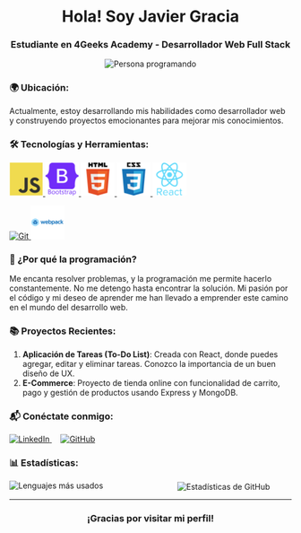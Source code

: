 <h1 align="center">Hola! Soy Javier Gracia</h1>
<h3 align="center">Estudiante en 4Geeks Academy - Desarrollador Web Full Stack</h3>

<p align="center">
  <!-- Reemplaza el siguiente enlace con una imagen de una persona programando -->
  <img src="https://via.placeholder.com/200x200.png?text=Persona+Programando" alt="Persona programando" width="200"/>
</p>

### 🌍 Ubicación:
Actualmente, estoy desarrollando mis habilidades como desarrollador web y construyendo proyectos emocionantes para mejorar mis conocimientos.

### 🛠 Tecnologías y Herramientas:
<p align="left">
  <!-- Primera fila de tecnologías y herramientas con sus logos -->
  <a href="https://developer.mozilla.org/es/docs/Web/JavaScript" target="_blank">
    <img src="https://raw.githubusercontent.com/devicons/devicon/master/icons/javascript/javascript-original.svg" alt="JavaScript" width="60" height="60"/>
  </a>
  <a href="https://getbootstrap.com" target="_blank">
    <img src="https://raw.githubusercontent.com/devicons/devicon/master/icons/bootstrap/bootstrap-plain-wordmark.svg" alt="Bootstrap" width="60" height="60"/>
  </a>
  <a href="https://www.w3.org/html/" target="_blank">
    <img src="https://raw.githubusercontent.com/devicons/devicon/master/icons/html5/html5-original-wordmark.svg" alt="HTML5" width="60" height="60"/>
  </a>
  <a href="https://www.w3schools.com/css/" target="_blank">
    <img src="https://raw.githubusercontent.com/devicons/devicon/master/icons/css3/css3-original-wordmark.svg" alt="CSS3" width="60" height="60"/>
  </a>
  <a href="https://reactjs.org/" target="_blank">
    <img src="https://raw.githubusercontent.com/devicons/devicon/master/icons/react/react-original-wordmark.svg" alt="React" width="60" height="60"/>
  </a>
</p>

<p align="left">
  <!-- Segunda fila de tecnologías y herramientas con sus logos -->
  <a href="https://git-scm.com/" target="_blank">
    <img src="https://www.vectorlogo.zone/logos/git-scm/git-scm-icon.svg" alt="Git" width="60" height="60"/>
  </a>
  <a href="https://webpack.js.org" target="_blank">
    <img src="https://raw.githubusercontent.com/devicons/devicon/master/icons/webpack/webpack-original-wordmark.svg" alt="Webpack" width="60" height="60"/>
  </a>
</p>

### 🎯 ¿Por qué la programación?
Me encanta resolver problemas, y la programación me permite hacerlo constantemente. No me detengo hasta encontrar la solución. Mi pasión por el código y mi deseo de aprender me han llevado a emprender este camino en el mundo del desarrollo web.

### 📚 Proyectos Recientes:
1. **Aplicación de Tareas (To-Do List)**: Creada con React, donde puedes agregar, editar y eliminar tareas. Conozco la importancia de un buen diseño de UX.
2. **E-Commerce**: Proyecto de tienda online con funcionalidad de carrito, pago y gestión de productos usando Express y MongoDB.

### 📬 Conéctate conmigo:
<p align="left">
  <!-- Separamos los iconos de LinkedIn y GitHub -->
  <a href="https://www.linkedin.com/in/javier-a-gracia-v" target="_blank">
    <img src="https://raw.githubusercontent.com/rahuldkjain/github-profile-readme-generator/master/src/images/icons/Social/linked-in-alt.svg" alt="LinkedIn" height="40" width="40"/>
  </a>
  &nbsp;&nbsp;&nbsp;
  <a href="https://github.com/javiergracia47" target="_blank">
    <img src="https://raw.githubusercontent.com/rahuldkjain/github-profile-readme-generator/master/src/images/icons/Social/github.svg" alt="GitHub" height="40" width="40"/>
  </a>
</p>

### 📊 Estadísticas:
<p>
  <img align="left" src="https://github-readme-stats.vercel.app/api/top-langs?username=javiergracia47&show_icons=true&locale=es&layout=compact" alt="Lenguajes más usados" width="300"/>
</p>
<p> 
  <img align="center" src="https://github-readme-stats.vercel.app/api?username=javiergracia47&show_icons=true&locale=es" alt="Estadísticas de GitHub" width="300"/>
</p>

---

<h3 align="center">¡Gracias por visitar mi perfil!</h3>



